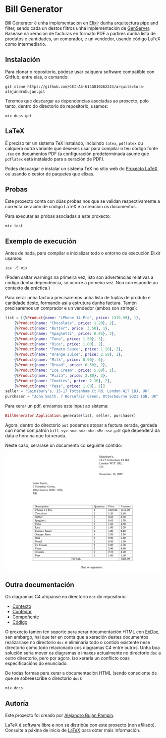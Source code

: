 # Bill Generator

Bill Generator é unha implementación en [Elixir](https://elixir-lang.org/) dunha arquitectura pipe and filter, sendo cada un destos filtros unha implementación de [GenServer](https://hexdocs.pm/elixir/1.12/GenServer.html). Baséase na xeración de facturas en formato PDF a partires dunha lista de produtos e cantidades, un comprador, e un vendedor, usando código LaTeX como intermediario. 

## Instalación

Para clonar o repositorio, pódese usar calquera software compatible con GitHub, entre elas, o comando:

    git clone https://github.com/GEI-AS-614G010262223/arquitectura-alejandrobujan.git

Teremos que descargar as dependencias asociadas ao proxecto, polo tanto, dentro do directorio do repositorio, usamos:

    mix deps.get


## LaTeX

É preciso ter un sistema TeX instalado, incluíndo `latex`, `pdflatex` ou calquera outra variante que desexes usar para compilar o teu código fonte `.tex` en documentos PDF (a configuración predeterminada asume que `pdflatex` está instalado para a xeración de PDF).

Podes descargar e instalar un sistema TeX no sitio web do [Proxecto LaTeX](https://latex-project.org/ftp.html) ou usando o xestor de paquetes que elixas.

## Probas

Este proxecto conta con dúas probas nos que se validan respectivamente a correcta xeración de código LaTeX e a creación os documentos.

Para executar as probas asociadas a este proxecto:

    mix test

## Exemplo de execución

Antes de nada, para compilar e inicializar todo o entorno de execución Elixir usamos:

    iex -S mix

(Poden saltar warnings na primeira vez, isto son advertencias relativas a código dunha dependencia, só ocorre a primeira vez. Non corresponde ao contexto da práctica.)

Para xerar unha factura precisaremos unha lista de tuplas de produto e cantidade deste, formando así a estrutura dunha factura. Tamén precisaremos un comprador e un vendedor (ambos son strings):

```elixir
list = [{%Product{name: "iPhone 14 Pro", price: 1319.99}, 1},
    {%Product{name: "Chocolate", price: 1.20}, 2},
    {%Product{name: "Butter", price: 3.50}, 1},
    {%Product{name: "Spaghetti", price: 0.85}, 2},
    {%Product{name: "Tuna", price: 1.50}, 3},
    {%Product{name: "Rice", price: 1.00}, 2},
    {%Product{name: "Tomato Sauce", price: 1.20}, 2},
    {%Product{name: "Orange Juice", price: 2.50}, 1},
    {%Product{name: "Milk", price: 0.90}, 6},
    {%Product{name: "Bread", price: 0.50}, 2},
    {%Product{name: "Ice Cream", price: 5.00}, 1},
    {%Product{name: "Pizza", price: 2.80}, 3},
    {%Product{name: "Cookies", price: 2.10}, 2},
    {%Product{name: "Peas", price: 1.00}, 1}]
seller = "Sainsbury's, 15-17 Tottenham Ct Rd, London W1T 1BJ, UK"
purchaser = "John Smith, 7 Horsefair Green, Otterbourne SO21 1GN, UK"
```

Para xerar un pdf, enviamos este input ao sistema:

```elixir
BillGenerator.Application.generate(list, seller, purchaser)
```

Agora, dentro do directorio `out` podemos atopar a factura xerada, gardada cun nome con patrón `bill-<y>-<m>-<d>-<h>-<M>-<s>.pdf` que dependerá da data e hora na que foi xerada. 

Neste caso, xerarase un documento co seguinte contido:

![Exemplo de factura xerada](doc/bill_example.png)

## Outra documentación

Os diagramas C4 atópanse no directorio `doc` do repositorio:
+ [Contexto](doc/contexto.png)
+ [Contedor](doc/contedor.png)
+ [Compoñente](doc/componhente.png)
+ [Código](doc/codigo.png)

O proxecto tamén ten soporte para xerar documentación HTML con [ExDoc](https://github.com/elixir-lang/ex_doc), sen embargo, hai que ter en conta que a xeración destes documentos realizaríase no directorio `doc` e eliminaría todo o contido existente nese directorio como todo relacionado cos diagramas C4 entre outros. Unha boa solución sería mover os diagramas e imaxes actualmente no directorio `doc` a outro directorio, pero por agora, iso xeraría un conflicto coas especificacións do enunciado. 

De todas formas para xerar a documentación HTML (sendo consciente de que se sobreescribe o directorio `doc`):

    mix docs

## Autoría

Este proxecto foi creado por [Alejandro Buján 
Pampín](mailto:alejandro.bujan.pampin@gmail.com).

LaTeX é software libre e non se distribúe con este proxecto (non afiliado). Consulte a páxina de inicio de [LaTeX](https://www.latex-project.org/) para obter máis información.
